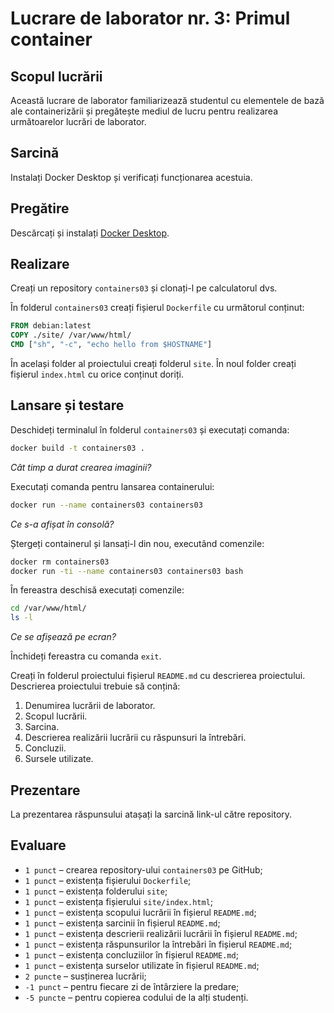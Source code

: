 # Lucrare de laborator nr. 3: Primul container

## Scopul lucrării

Această lucrare de laborator familiarizează studentul cu elementele de bază ale containerizării și pregătește mediul de lucru pentru realizarea următoarelor lucrări de laborator.

## Sarcină

Instalați Docker Desktop și verificați funcționarea acestuia.

## Pregătire

Descărcați și instalați [Docker Desktop](https://www.docker.com/products/docker-desktop/).

## Realizare

Creați un repository `containers03` și clonați-l pe calculatorul dvs.

În folderul `containers03` creați fișierul `Dockerfile` cu următorul conținut:

```dockerfile
FROM debian:latest
COPY ./site/ /var/www/html/
CMD ["sh", "-c", "echo hello from $HOSTNAME"]
```

În același folder al proiectului creați folderul `site`. În noul folder creați fișierul `index.html` cu orice conținut doriți.

## Lansare și testare

Deschideți terminalul în folderul `containers03` și executați comanda:

```bash
docker build -t containers03 .
```

_Cât timp a durat crearea imaginii?_

Executați comanda pentru lansarea containerului:

```bash
docker run --name containers03 containers03
```

_Ce s-a afișat în consolă?_

Ștergeți containerul și lansați-l din nou, executând comenzile:

```bash
docker rm containers03
docker run -ti --name containers03 containers03 bash
```

În fereastra deschisă executați comenzile:

```bash
cd /var/www/html/
ls -l
```

_Ce se afișează pe ecran?_

Închideți fereastra cu comanda `exit`.

Creați în folderul proiectului fișierul `README.md` cu descrierea proiectului. Descrierea proiectului trebuie să conțină:

1. Denumirea lucrării de laborator.
2. Scopul lucrării.
3. Sarcina.
4. Descrierea realizării lucrării cu răspunsuri la întrebări.
5. Concluzii.
6. Sursele utilizate.

## Prezentare

La prezentarea răspunsului atașați la sarcină link-ul către repository.

## Evaluare

- `1 punct` – crearea repository-ului `containers03` pe GitHub;
- `1 punct` – existența fișierului `Dockerfile`;
- `1 punct` – existența folderului `site`;
- `1 punct` – existența fișierului `site/index.html`;
- `1 punct` – existența scopului lucrării în fișierul `README.md`;
- `1 punct` – existența sarcinii în fișierul `README.md`;
- `1 punct` – existența descrierii realizării lucrării în fișierul `README.md`;
- `1 punct` – existența răspunsurilor la întrebări în fișierul `README.md`;
- `1 punct` – existența concluziilor în fișierul `README.md`;
- `1 punct` – existența surselor utilizate în fișierul `README.md`;
- `2 puncte` – susținerea lucrării;
- `-1 punct` – pentru fiecare zi de întârziere la predare;
- `-5 puncte` – pentru copierea codului de la alți studenți.
